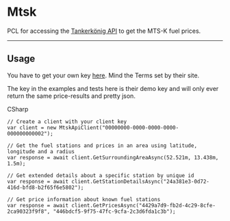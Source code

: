 Mtsk
====

PCL for accessing the [Tankerkönig API](https://creativecommons.tankerkoenig.de/) to get the MTS-K fuel prices.

---------------------------------------------------------------------------------------------------------------

## Usage ##

You have to get your own key [here](https://creativecommons.tankerkoenig.de/). Mind the Terms set by their site.

The key in the examples and tests here is their demo key and will only ever return the same price-results and pretty json.

CSharp
```
// Create a client with your client key
var client = new MtskApiClient("00000000-0000-0000-0000-000000000002");

// Get the fuel stations and prices in an area using latitude, longitude and a radius
var response = await client.GetSurroundingAreaAsync(52.521m, 13.438m, 1.5m);

// Get extended details about a specific station by unique id
var response = await client.GetStationDetailsAsync("24a381e3-0d72-416d-bfd8-b2f65f6e5802");

// Get price information about known fuel stations
var response = await client.GetPricesAsync("4429a7d9-fb2d-4c29-8cfe-2ca90323f9f8", "446bdcf5-9f75-47fc-9cfa-2c3d6fda1c3b");
```
